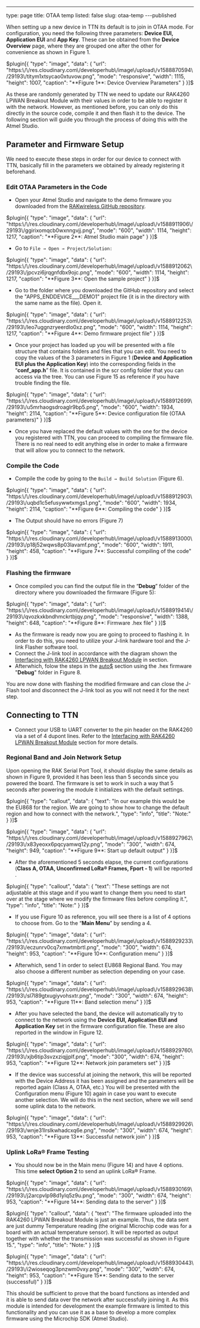 ---
type: page
title: OTAA temp
listed: false
slug: otaa-temp
---published

When setting up a new device in TTN its default is to join in OTAA mode. For configuration, you need the following three parameters: **Device EUI, Application EUI** and **App Key**. These can be obtained from the **Device Overview** page, where they are grouped one after the other for convenience as shown in Figure 1.

$plugin[{
    "type": "image",
    "data": {
        "url": "https:\/\/res.cloudinary.com\/developerhub\/image\/upload\/v1588870594\/29193\/titym1xtsycao0xtuvow.png",
        "mode": "responsive",
        "width": 1115,
        "height": 1007,
        "caption": "**Figure 1**: Device Overview Parameters"
    }
}]$

As these are randomly generated by TTN we need to update our RAK4260 LPWAN Breakout Module with their values in order to be able to register it with the network. However, as mentioned
before, you can only do this directly in the source code, compile it and then
flash it to the device. The following section will guide you through the
process of doing this with the Atmel Studio.

## Parameter and Firmware Setup

We need to execute these steps in order for our device to connect with TTN, basically fill in the parameters we obtained by already registering it beforehand.

### Edit OTAA Parameters in the Code

- Open your Atmel Studio and navigate to the demo firmware you downloaded from the [RAKwireless GitHub repository](https://github.com/RAKWireless/RAK4260-LoRaNode-demo).

$plugin[{
    "type": "image",
    "data": {
        "url": "https:\/\/res.cloudinary.com\/developerhub\/image\/upload\/v1588911906\/29193\/ggirixomqcb0wxnngvjj.png",
        "mode": "600",
        "width": 1114,
        "height": 1217,
        "caption": "**Figure 2**: Atmel Studio main page"
    }
}]$

- Go to `File → Open → Project/Solution:`

$plugin[{
    "type": "image",
    "data": {
        "url": "https:\/\/res.cloudinary.com\/developerhub\/image\/upload\/v1588912062\/29193\/jpcvzi6jrqgnfdbx9ojc.png",
        "mode": "600",
        "width": 1114,
        "height": 1217,
        "caption": "**Figure 3**: Open the sample project"
    }
}]$

- Go to the folder where you downloaded the GitHub repository and select the "APPS_ENDDEVICE___DEMO1" project file (it is in the directory with the same name as the file). Open it.

$plugin[{
    "type": "image",
    "data": {
        "url": "https:\/\/res.cloudinary.com\/developerhub\/image\/upload\/v1588912253\/29193\/leo7uggnzryeerdlo0xz.png",
        "mode": "600",
        "width": 1114,
        "height": 1217,
        "caption": "**Figure 4**: Demo firmware project file"
    }
}]$

- Once your project has loaded up you will be presented with a file structure that contains folders and files that you can edit. You need to copy the values of the 3 parameters in Figure 1 (**Device and Application EUI plus the Application Key**) into the corresponding fields in the “**conf_app.h**” file. It is contained in the scr  config folder that you can access via the tree. You can use Figure 15 as reference if you have trouble finding the file.

$plugin[{
    "type": "image",
    "data": {
        "url": "https:\/\/res.cloudinary.com\/developerhub\/image\/upload\/v1588912699\/29193\/u5mrhaogsdroaglr9bp5.png",
        "mode": "600",
        "width": 1934,
        "height": 2114,
        "caption": "**Figure 5**: Device configuration file (OTAA parameters)"
    }
}]$

- Once you have replaced the default values with the one for the device you registered with TTN, you can proceed to compiling the firmware file. There is no real need to edit anything else in order to make a firmware that will allow you to connect to the network.

### Compile the Code

- Compile the code by going to the `Build → Build Solution` (Figure 6).

$plugin[{
    "type": "image",
    "data": {
        "url": "https:\/\/res.cloudinary.com\/developerhub\/image\/upload\/v1588912903\/29193\/uqbd1c5efusywwtxmgs1.png",
        "mode": "600",
        "width": 1934,
        "height": 2114,
        "caption": "**Figure 6**: Compiling the code"
    }
}]$

- The Output should have no errors (Figure 7)

$plugin[{
    "type": "image",
    "data": {
        "url": "https:\/\/res.cloudinary.com\/developerhub\/image\/upload\/v1588913000\/29193\/p18j52wqws8p03lavamf.png",
        "mode": "600",
        "width": 1911,
        "height": 458,
        "caption": "**Figure 7**: Successful compiling of the code"
    }
}]$

### Flashing the firmware

- Once compiled you can find the output file in the “**Debug**” folder of the directory where you downloaded the firmware (Figure 5):

$plugin[{
    "type": "image",
    "data": {
        "url": "https:\/\/res.cloudinary.com\/developerhub\/image\/upload\/v1588919414\/29193\/qvozkxkbndhmckrtbjqy.png",
        "mode": "responsive",
        "width": 1388,
        "height": 648,
        "caption": "**Figure 8**: Firmware .hex file"
    }
}]$

- As the firmware is ready now you are going to proceed to flashing it. In order to do this, you need to utilize your J-link hardware tool and the J-link Flasher software tool.
- Connect the J-link tool in accordance with the diagram shown the [Interfacing with RAK4260 LPWAN Breakout Module](/quick-start/rak4260-lpwan-breakout-module/interfacing-with-rak4260-lpwan-breakout-module#j-link-connection) in section.
- Afterwhich, folow the steps in the [auto$](/rak4260-lpwan-breakout-module/burning-the-firmware) section using the .hex firmware "**Debug**" folder in Figure 8.

You are now done with flashing the modified firmware and can close the J-Flash tool and disconnect the J-link tool as you will not need it for the next step.

## Connecting to TTN

- Connect your USB to UART converter to the pin header on the RAK4260 via a set of 4 dupont lines. Refer to the [Interfacing with RAK4260 LPWAN Breakout Module](/quick-start/rak4260-lpwan-breakout-module/interfacing-with-rak4260-lpwan-breakout-module#usb-to-uart) section for more details.

### Regional Band and Join Network Setup

Upon opening the RAK Serial Port Tool, it should display the same details as shown in Figure 9, provided it has been less than 5 seconds since you powered the board. The firmware is set to work in such a way that 5 seconds after powering the module it initializes with the default settings.

$plugin[{
    "type": "callout",
    "data": {
        "text": "In our example this would be the EU868 for the region. We are going to show how to change the default region and how to connect with the network.",
        "type": "info",
        "title": "Note:"
    }
}]$

$plugin[{
    "type": "image",
    "data": {
        "url": "https:\/\/res.cloudinary.com\/developerhub\/image\/upload\/v1588927962\/29193\/x83yeoxx6pqcyamwq12y.png",
        "mode": "300",
        "width": 674,
        "height": 949,
        "caption": "**Figure 9**: Start up default output"
    }
}]$

- After the aforementioned 5 seconds elapse, the current configurations (**Class A, OTAA, Unconfirmed LoRa® Frames, Fport - 1**) will be reported .

$plugin[{
    "type": "callout",
    "data": {
        "text": "These settings are not adjustable at this stage and if you want to change them you need to start over at the stage where we modify the firmware files before compiling it.",
        "type": "info",
        "title": "Note:"
    }
}]$

- If you use Figure 10 as reference, you will see there is a list of 4 options to choose from. Go to the “**Main Menu**” by sending a 4.

$plugin[{
    "type": "image",
    "data": {
        "url": "https:\/\/res.cloudinary.com\/developerhub\/image\/upload\/v1588929233\/29193\/eczunrv0cq7xmwtmbrtl.png",
        "mode": "300",
        "width": 674,
        "height": 953,
        "caption": "**Figure 10**: Configuration menu"
    }
}]$

- Afterwhich, send 1 in order to select EU868 Regional Band. You may also choose a different number as selection depending on your case.

$plugin[{
    "type": "image",
    "data": {
        "url": "https:\/\/res.cloudinary.com\/developerhub\/image\/upload\/v1588929638\/29193\/sl7l89gtxugiyvohsxtr.png",
        "mode": "300",
        "width": 674,
        "height": 953,
        "caption": "**Figure 11**: Band selection menu"
    }
}]$

- After you have selected the band, the device will automatically try to connect to the network using the **Device EUI, Application EUI and Application Key** set in the firmware configuration file. These are also reported in the window in Figure 12.

$plugin[{
    "type": "image",
    "data": {
        "url": "https:\/\/res.cloudinary.com\/developerhub\/image\/upload\/v1588929760\/29193\/xjb6tip3svzxziqjjplf.png",
        "mode": "300",
        "width": 674,
        "height": 953,
        "caption": "**Figure 12**: Network join parameters set"
    }
}]$

- If the device was successful at joining the network, this will be reported with the Device Address it has been assigned and the parameters will be reported again (Class A, OTAA, etc.) You will be presented with the Configuration menu (Figure 10) again in case you want to execute another selection. We will do this in the next section, where we will send some uplink data to the network.

$plugin[{
    "type": "image",
    "data": {
        "url": "https:\/\/res.cloudinary.com\/developerhub\/image\/upload\/v1588929926\/29193\/wnje31lrslkwhadcxq6e.png",
        "mode": "300",
        "width": 674,
        "height": 953,
        "caption": "**Figure 13**: Successful network join"
    }
}]$

### Uplink LoRa® Frame Testing

- You should now be in the Main menu (Figure 14) and have 4 options. This time **select Option 2** to send an uplink LoRa® Frame.

$plugin[{
    "type": "image",
    "data": {
        "url": "https:\/\/res.cloudinary.com\/developerhub\/image\/upload\/v1588930169\/29193\/j2arcpvlp98d1ylq5z9u.png",
        "mode": "300",
        "width": 674,
        "height": 953,
        "caption": "**Figure 14**: Sending data to the server"
    }
}]$

$plugin[{
    "type": "callout",
    "data": {
        "text": "The firmware uploaded into the RAK4260 LPWAN Breakout Module is just an example. Thus, the data sent are just dummy Temperature reading (the original Microchip code was for a board with an actual temperature sensor). It will be reported as output together with whether the transmission was successful as shown in Figure 15.",
        "type": "info",
        "title": "Note:"
    }
}]$

$plugin[{
    "type": "image",
    "data": {
        "url": "https:\/\/res.cloudinary.com\/developerhub\/image\/upload\/v1588930443\/29193\/i2wioseqog3pnzwm0vxy.png",
        "mode": "300",
        "width": 674,
        "height": 953,
        "caption": "**Figure 15**: Sending data to the server (successful)"
    }
}]$

This should be sufficient to prove that the board functions as intended and it is able to send data over the network after successfully joining it. As this module is intended for development the example firmware is limited to this functionality and you can use it as a base to develop a more complex firmware using the Microchip SDK (Atmel Studio).


